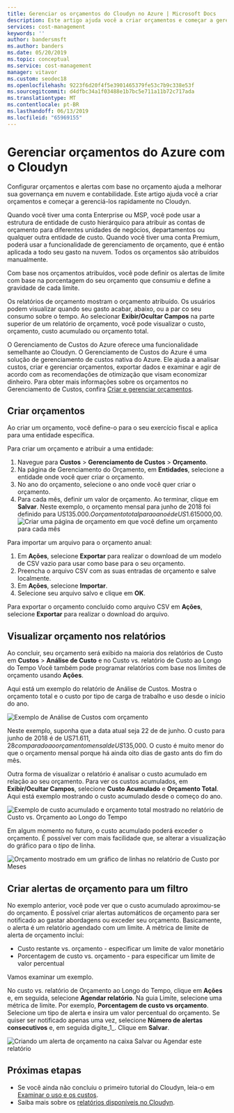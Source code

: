 ```yaml
---
title: Gerenciar os orçamentos do Cloudyn no Azure | Microsoft Docs
description: Este artigo ajuda você a criar orçamentos e começar a gerenciá-los rapidamente no Cloudyn.
services: cost-management
keywords: ''
author: bandersmsft
ms.author: banders
ms.date: 05/20/2019
ms.topic: conceptual
ms.service: cost-management
manager: vitavor
ms.custom: seodec18
ms.openlocfilehash: 9223f6d20f4f5e3901465379fe53c7b9c338e53f
ms.sourcegitcommit: d4dfbc34a1f03488e1b7bc5e711a11b72c717ada
ms.translationtype: MT
ms.contentlocale: pt-BR
ms.lasthandoff: 06/13/2019
ms.locfileid: "65969155"
---
```

# <a name="manage-azure-budgets-with-cloudyn"></a>Gerenciar orçamentos do Azure com o Cloudyn

Configurar orçamentos e alertas com base no orçamento ajuda a melhorar sua governança em nuvem e contabilidade. Este artigo ajuda você a criar orçamentos e começar a gerenciá-los rapidamente no Cloudyn.

Quando você tiver uma conta Enterprise ou MSP, você pode usar a estrutura de entidade de custo hierárquico para atribuir as contas de orçamento para diferentes unidades de negócios, departamentos ou qualquer outra entidade de custo. Quando você tiver uma conta Premium, poderá usar a funcionalidade de gerenciamento de orçamento, que é então aplicada a todo seu gasto na nuvem. Todos os orçamentos são atribuídos manualmente.

Com base nos orçamentos atribuídos, você pode definir os alertas de limite com base na porcentagem do seu orçamento que consumiu e define a gravidade de cada limite.

Os relatórios de orçamento mostram o orçamento atribuído. Os usuários podem visualizar quando seu gasto acabar, abaixo, ou a par co seu consumo sobre o tempo. Ao selecionar **Exibir/Ocultar Campos** na parte superior de um relatório de orçamento, você pode visualizar o custo, orçamento, custo acumulado ou orçamento total.

O Gerenciamento de Custos do Azure oferece uma funcionalidade semelhante ao Cloudyn. O Gerenciamento de Custos do Azure é uma solução de gerenciamento de custos nativa do Azure. Ele ajuda a analisar custos, criar e gerenciar orçamentos, exportar dados e examinar e agir de acordo com as recomendações de otimização que visam economizar dinheiro. Para obter mais informações sobre os orçamentos no Gerenciamento de Custos, confira [Criar e gerenciar orçamentos](tutorial-acm-create-budgets.md).

## <a name="create-budgets"></a>Criar orçamentos

Ao criar um orçamento, você define-o para o seu exercício fiscal e aplica para uma entidade específica.

Para criar um orçamento e atribuir a uma entidade:

1. Navegue para **Custos** &gt; **Gerenciamento de Custos** &gt; **Orçamento**.
2. Na página de Gerenciamento do Orçamento, em **Entidades**, selecione a entidade onde você quer criar o orçamento.
3. No ano do orçamento, selecione o ano onde você quer criar o orçamento.
4. Para cada mês, definir um valor de orçamento. Ao terminar, clique em **Salvar**.
Neste exemplo, o orçamento mensal para junho de 2018 foi definido para US$135.000. O orçamento total para o ano é de US$1.615000,00.
![Criar uma página de orçamento em que você define um orçamento para cada mês](./media/manage-budgets/set-budget.png)


Para importar um arquivo para o orçamento anual:

1. Em **Ações**, selecione **Exportar** para realizar o download de um modelo de CSV vazio para usar como base para o seu orçamento.
2. Preencha o arquivo CSV com as suas entradas de orçamento e salve localmente.
3. Em **Ações**, selecione **Importar**.
4. Selecione seu arquivo salvo e clique em **OK**.

Para exportar o orçamento concluído como arquivo CSV em **Ações**, selecione **Exportar** para realizar o download do arquivo.

## <a name="view-budget-in-reports"></a>Visualizar orçamento nos relatórios

Ao concluir, seu orçamento será exibido na maioria dos relatórios de Custo em **Custos** &gt; **Análise de Custo** e no Custo vs. relatório de Custo ao Longo do Tempo Você também pode programar relatórios com base nos limites de orçamento usando **Ações**.

Aqui está um exemplo do relatório de Análise de Custos. Mostra o orçamento total e o custo por tipo de carga de trabalho e uso desde o início do ano.

![Exemplo de Análise de Custos com orçamento](./media/manage-budgets/cost-analysis-budget-example.png)

Neste exemplo, suponha que a data atual seja 22 de de junho. O custo para junho de 2018 é de US$71.611,28 comparado ao orçamento mensal de US$135,000. O custo é muito menor do que o orçamento mensal porque há ainda oito dias de gasto ants do fim do mês.

Outra forma de visualizar o relatório é analisar o custo acumulado em relação ao seu orçamento. Para ver os custos acumulados, em **Exibir/Ocultar Campos**, selecione **Custo Acumulado** e **Orçamento Total**. Aqui está exemplo mostrando o custo acumulado desde o começo do ano.

![Exemplo de custo acumulado e orçamento total mostrado no relatório de Custo vs. Orçamento ao Longo do Tempo](./media/manage-budgets/accumulated-budget.png)

Em algum momento no futuro, o custo acumulado poderá exceder o orçamento. É possível ver com mais facilidade que, se alterar a visualização do gráfico para o _tipo_  de linha.

![Orçamento mostrado em um gráfico de linhas no relatório de Custo por Meses](./media/manage-budgets/budget-line.png)

## <a name="create-budget-alerts-for-a-filter"></a>Criar alertas de orçamento para um filtro

No exemplo anterior, você pode ver que o custo acumulado aproximou-se do orçamento. É possível criar alertas automáticos de orçamento para ser notificado ao gastar abordagens ou exceder seu orçamento. Basicamente, o alerta é um relatório agendado com um limite. A métrica de limite de alerta de orçamento inclui:

- Custo restante vs. orçamento - especificar um limite de valor monetário
- Porcentagem de custo vs. orçamento - para especificar um limite de valor percentual

Vamos examinar um exemplo.

No custo vs. relatório de Orçamento ao Longo do Tempo, clique em **Ações** e, em seguida, selecione **Agendar relatório**. Na guia Limite, selecione uma métrica de limite. Por exemplo, **Porcentagem de custo vs orçamento**. Selecione um tipo de alerta e insira um valor percentual do orçamento. Se quiser ser notificado apenas uma vez, selecione **Número de alertas consecutivos** e, em seguida digite_1_. Clique em **Salvar**.

![Criando um alerta de orçamento na caixa Salvar ou Agendar este relatório](./media/manage-budgets/budget-alert.png)

## <a name="next-steps"></a>Próximas etapas

- Se você ainda não concluiu o primeiro tutorial do Cloudyn, leia-o em [Examinar o uso e os custos](tutorial-review-usage.md).
- Saiba mais sobre os [relatórios disponíveis no Cloudyn](use-reports.md).
